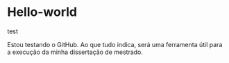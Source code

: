 # Hello-world
test

Estou testando o GitHub. Ao que tudo indica, será uma ferramenta útil para a execução da minha dissertação de mestrado.
